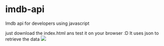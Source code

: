 # imdb-api
Imdb api for developers using javascript

just download the index.html ans test it on your browser :D
It uses json to retrieve the data
<img src="http://i.imgur.com/epqIaUI.jpg" />

